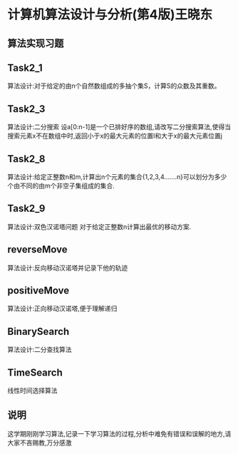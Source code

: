# 计算机算法设计与分析(第4版)王晓东
## 算法实现习题
## Task2_1
  算法设计:对于给定的由n个自然数组成的多抽个集S，计算S的众数及其重数。
## Task2_3
  算法设计:二分搜索 设a[0:n-1]是一个已排好序的数组,请改写二分搜索算法,使得当搜索元素x不在数组中时,返回小于x的最大元素的位置I和大于x的最大元素位置j
## Task2_8
  算法设计:给定正整数n和m,计算出n个元素的集合{1,2,3,4.......n}可以划分为多少个由不同的由m个非空子集组成的集合.
## Task2_9
  算法设计:双色汉诺塔问题 对于给定正整数n计算出最优的移动方案.
## reverseMove
  算法设计:反向移动汉诺塔并记录下他的轨迹
## positiveMove
  算法设计:正向移动汉诺塔,便于理解递归
## BinarySearch
  算法设计:二分查找算法
## TimeSearch
  线性时间选择算法
## 说明
这学期刚刚学习算法,记录一下学习算法的过程,分析中难免有错误和误解的地方,请大家不吝赐教,万分感激